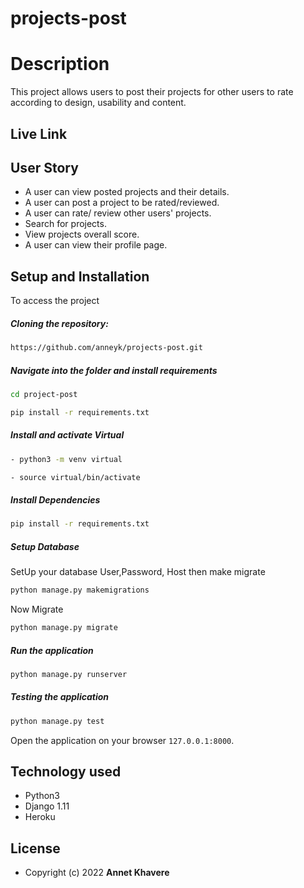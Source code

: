 # projects-post
# Description  
This project allows users to post their projects for other users to rate according to design, usability and content.
##  Live Link  

   
## User Story  
  
* A user can view posted projects and their details.  
* A user can post a project to be rated/reviewed. 
* A user can rate/ review other users' projects.  
* Search for projects.  
* View projects overall score.
* A user can view their profile page.  
  

  
## Setup and Installation  
To access the project  
  
##### Cloning the repository:  
 ```bash 
 https://github.com/anneyk/projects-post.git 
```
##### Navigate into the folder and install requirements  
 ```bash 
cd project-post 
```
```bash 
pip install -r requirements.txt 
```
##### Install and activate Virtual  
 ```bash 
- python3 -m venv virtual 
```
```bash
- source virtual/bin/activate  
```  
##### Install Dependencies  
 ```bash 
 pip install -r requirements.txt 
```  
 ##### Setup Database  
  SetUp your database User,Password, Host then make migrate  
 ```bash 
python manage.py makemigrations 
 ``` 
 Now Migrate  
 ```bash 
 python manage.py migrate 
```
##### Run the application  
 ```bash 
 python manage.py runserver 
``` 
##### Testing the application  
 ```bash 
 python manage.py test 
```
Open the application on your browser `127.0.0.1:8000`.  
 
## Technology used  
  
* Python3  
* Django 1.11  
* Heroku  
  
## License 

* Copyright (c) 2022 **Annet Khavere**